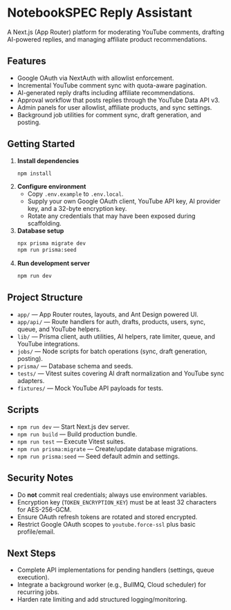 # NotebookSPEC Reply Assistant

A Next.js (App Router) platform for moderating YouTube comments, drafting AI-powered replies, and managing affiliate product recommendations.

## Features
- Google OAuth via NextAuth with allowlist enforcement.
- Incremental YouTube comment sync with quota-aware pagination.
- AI-generated reply drafts including affiliate recommendations.
- Approval workflow that posts replies through the YouTube Data API v3.
- Admin panels for user allowlist, affiliate products, and sync settings.
- Background job utilities for comment sync, draft generation, and posting.

## Getting Started
1. **Install dependencies**
   ```bash
   npm install
   ```
2. **Configure environment**
   - Copy `.env.example` to `.env.local`.
   - Supply your own Google OAuth client, YouTube API key, AI provider key, and a 32-byte encryption key.
   - Rotate any credentials that may have been exposed during scaffolding.
3. **Database setup**
   ```bash
   npx prisma migrate dev
   npm run prisma:seed
   ```
4. **Run development server**
   ```bash
   npm run dev
   ```

## Project Structure
- `app/` — App Router routes, layouts, and Ant Design powered UI.
- `app/api/` — Route handlers for auth, drafts, products, users, sync, queue, and YouTube helpers.
- `lib/` — Prisma client, auth utilities, AI helpers, rate limiter, queue, and YouTube integrations.
- `jobs/` — Node scripts for batch operations (sync, draft generation, posting).
- `prisma/` — Database schema and seeds.
- `tests/` — Vitest suites covering AI draft normalization and YouTube sync adapters.
- `fixtures/` — Mock YouTube API payloads for tests.

## Scripts
- `npm run dev` — Start Next.js dev server.
- `npm run build` — Build production bundle.
- `npm run test` — Execute Vitest suites.
- `npm run prisma:migrate` — Create/update database migrations.
- `npm run prisma:seed` — Seed default admin and settings.

## Security Notes
- Do **not** commit real credentials; always use environment variables.
- Encryption key (`TOKEN_ENCRYPTION_KEY`) must be at least 32 characters for AES-256-GCM.
- Ensure OAuth refresh tokens are rotated and stored encrypted.
- Restrict Google OAuth scopes to `youtube.force-ssl` plus basic profile/email.

## Next Steps
- Complete API implementations for pending handlers (settings, queue execution).
- Integrate a background worker (e.g., BullMQ, Cloud scheduler) for recurring jobs.
- Harden rate limiting and add structured logging/monitoring.
